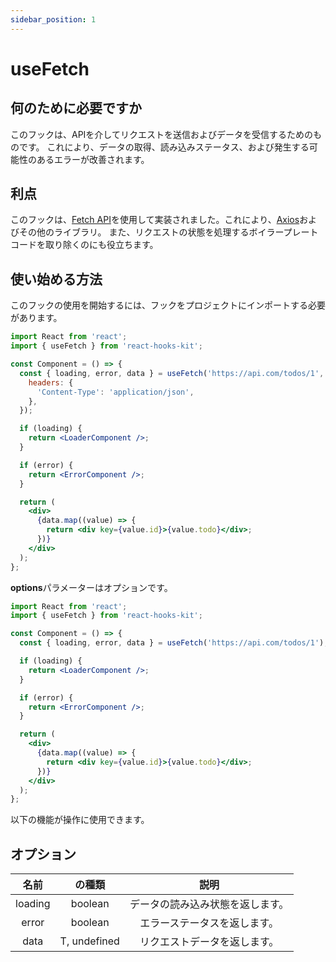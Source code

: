 ```yaml
---
sidebar_position: 1
---
```


# useFetch

## 何のために必要ですか

このフックは、APIを介してリクエストを送信およびデータを受信するためのものです。 これにより、データの取得、読み込みステータス、および発生する可能性のあるエラーが改善されます。

## 利点

このフックは、[Fetch API](https://developer.mozilla.org/en-US/docs/Web/API/Fetch_API)を使用して実装されました。これにより、[Axios](https//axios-http.com)およびその他のライブラリ。 また、リクエストの状態を処理するボイラープレートコードを取り除くのにも役立ちます。

## 使い始める方法

このフックの使用を開始するには、フックをプロジェクトにインポートする必要があります。

```jsx
import React from 'react';
import { useFetch } from 'react-hooks-kit';

const Component = () => {
  const { loading, error, data } = useFetch('https://api.com/todos/1', {
    headers: {
      'Content-Type': 'application/json',
    },
  });

  if (loading) {
    return <LoaderComponent />;
  }

  if (error) {
    return <ErrorComponent />;
  }

  return (
    <div>
      {data.map((value) => {
        return <div key={value.id}>{value.todo}</div>;
      })}
    </div>
  );
};
```

**options**パラメーターはオプションです。

```jsx
import React from 'react';
import { useFetch } from 'react-hooks-kit';

const Component = () => {
  const { loading, error, data } = useFetch('https://api.com/todos/1');

  if (loading) {
    return <LoaderComponent />;
  }

  if (error) {
    return <ErrorComponent />;
  }

  return (
    <div>
      {data.map((value) => {
        return <div key={value.id}>{value.todo}</div>;
      })}
    </div>
  );
};
```

以下の機能が操作に使用できます。

## オプション

| 名前 | の種類 | 説明 |
| :---: | :---: | :---: |
| loading | boolean | データの読み込み状態を返します。 |
| error | boolean | エラーステータスを返します。 |
| data | T, undefined | リクエストデータを返します。 |
